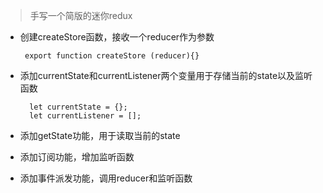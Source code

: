 > 手写一个简版的迷你redux

 + 创建createStore函数，接收一个reducer作为参数

        export function createStore (reducer){}

 + 添加currentState和currentListener两个变量用于存储当前的state以及监听函数

         let currentState = {};
         let currentListener = [];

 + 添加getState功能，用于读取当前的state

 + 添加订阅功能，增加监听函数

 + 添加事件派发功能，调用reducer和监听函数